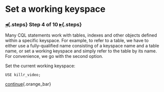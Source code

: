 <div class="top">

# Set a working keyspace
### [◂](command:katapod.loadPage?step3){.steps} Step 4 of 10 [▸](command:katapod.loadPage?step5){.steps}
</div>

Many CQL statements work with tables, indexes and other objects defined within a specific keyspace. 
For example, to refer to a table, we have to either use a fully-qualified name consisting of a keyspace name and a table name, 
or set a working keyspace and simply refer to the table by its name. For convenience, we go with the second option.

Set the current working keyspace:
```
USE killr_video;
```

[continue](command:katapod.loadPage?step5){.orange_bar}
